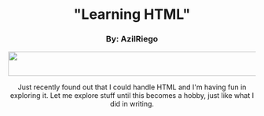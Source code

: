 <html>
</head>
<body>
  <h1 align="center">"Learning HTML"</h1>
  <h3 align="center">By: AzilRiego</h3>
    <img align="center" width="900" border_color=2c1971 width="130" height="50" src=https://media4.giphy.com/media/v1.Y2lkPTc5MGI3NjExb3RkYTR6aGF6NW9nbGQwdnUybTV0aTB6YXdjdGZxMXczem5wOWlseCZlcD12MV9pbnRlcm5hbF9naWZfYnlfaWQmY3Q9Zw/pVGsAWjzvXcZW4ZBTE/giphy.webp by: >
  <p align="center">
    Just recently found out that I could handle HTML and I'm having fun in exploring it. Let me explore stuff until this becomes a hobby, just like what I did in writing.
  </p>
